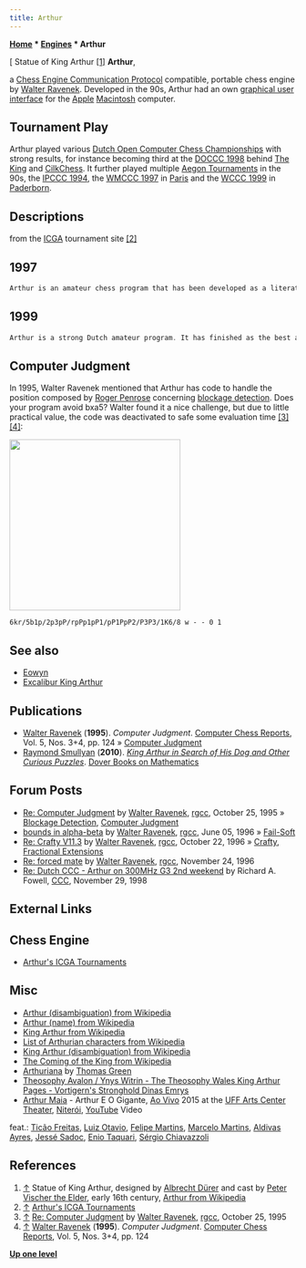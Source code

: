 ```yaml
---
title: Arthur
---
```

**[Home](Home "Home") * [Engines](Engines "Engines") * Arthur**

\[ Statue of King Arthur <a id="cite-note-1" href="#cite-ref-1">[1]</a>
**Arthur**,

a [Chess Engine Communication Protocol](Chess_Engine_Communication_Protocol "Chess Engine Communication Protocol") compatible, portable chess engine by [Walter Ravenek](Walter_Ravenek "Walter Ravenek"). Developed in the 90s, Arthur had an own [graphical user interface](GUI "GUI") for the [Apple](index.php?title=Apple&action=edit&redlink=1 "Apple (page does not exist)") [Macintosh](Macintosh "Macintosh") computer.

## Tournament Play

Arthur played various [Dutch Open Computer Chess Championships](Dutch_Open_Computer_Chess_Championship "Dutch Open Computer Chess Championship") with strong results, for instance becoming third at the [DOCCC 1998](DOCCC_1998 "DOCCC 1998") behind [The King](The_King "The King") and [CilkChess](CilkChess "CilkChess"). It further played multiple [Aegon Tournaments](Aegon_Tournaments "Aegon Tournaments") in the 90s, the [IPCCC 1994](IPCCC_1994 "IPCCC 1994"), the [WMCCC 1997](WMCCC_1997 "WMCCC 1997") in [Paris](https://en.wikipedia.org/wiki/Paris) and the [WCCC 1999](WCCC_1999 "WCCC 1999") in [Paderborn](https://en.wikipedia.org/wiki/Paderborn).

## Descriptions

from the [ICGA](ICGA "ICGA") tournament site <a id="cite-note-2" href="#cite-ref-2">[2]</a>

## 1997

```C++
Arthur is an amateur chess program that has been developed as a literate program, i.e., with description and source code integrated in a single document. The complete print-out is some 500 pages. The program uses conventional [search](Search "Search") techniques, with some specific [extensions](Extensions "Extensions") developed by the author. The program is knowledge intensive and plays mainly positional games. Arthur has been a regular guest in the AEGON Man vs. Machine tournaments and the Open Dutch Computer Chess Championships. Over the last three years it has finished between the top amateur programs. 

```

## 1999

```C++
Arthur is a strong Dutch amateur program. It has finished as the best amateur program in the [Open Dutch Computer Chess Championships](Dutch_Open_Computer_Chess_Championship "Dutch Open Computer Chess Championship") for the last three years, performing reasonably well against commercial programs. The program consists of a platform independent chess engine, which is connected to a [graphical user interface](GUI "GUI") for the [Macintosh](Macintosh "Macintosh"). A [WinBoard](WinBoard "WinBoard") version will be available in the near future. Arthur is quite capable tactically, but it tends to play a positional game, when given the chance. 

```

## Computer Judgment

In 1995, Walter Ravenek mentioned that Arthur has code to handle the position composed by [Roger Penrose](Mathematician#RPenrose "Mathematician") concerning [blockage detection](Blockage_Detection "Blockage Detection"). Does your program avoid bxa5? Walter found it a nice challenge, but due to little practical value, the code was deactivated to safe some evaluation time <a id="cite-note-3" href="#cite-ref-3">[3]</a> <a id="cite-note-4" href="#cite-ref-4">[4]</a>:

<img src="https://lichess1.org/export/fen.gif?fen=6kr/5b1p/2p3pP/rpPp1pP1/pP1PpP2/P3P3/1K6/8 w - - 0 1" style="
    width: 300px;
">

```
6kr/5b1p/2p3pP/rpPp1pP1/pP1PpP2/P3P3/1K6/8 w - - 0 1
```

## See also

- [Eowyn](Eowyn "Eowyn")
- [Excalibur King Arthur](Excalibur_King_Arthur "Excalibur King Arthur")

## Publications

- [Walter Ravenek](Walter_Ravenek "Walter Ravenek") (**1995**). *Computer Judgment*. [Computer Chess Reports](Computer_Chess_Reports "Computer Chess Reports"), Vol. 5, Nos. 3+4, pp. 124 » [Computer Judgment](#computer-judgment)
- [Raymond Smullyan](Raymond_Smullyan "Raymond Smullyan") (**2010**). *[King Arthur in Search of His Dog and Other Curious Puzzles](http://store.doverpublications.com/0486474356.html)*. [Dover Books on Mathematics](http://store.doverpublications.com/by-subject-mathematics.html)

## Forum Posts

- [Re: Computer Judgment](https://groups.google.com/d/msg/rec.games.chess.computer/DIrf0yWFh-c/hwz26K3gqHAJ) by [Walter Ravenek](Walter_Ravenek "Walter Ravenek"), [rgcc](Computer_Chess_Forums "Computer Chess Forums"), October 25, 1995 » [Blockage Detection](Blockage_Detection "Blockage Detection"), [Computer Judgment](#computer-judgment)
- [bounds in alpha-beta](https://groups.google.com/d/msg/rec.games.chess.computer/xkepvuKHYUc/vI9AK1G2KkwJ) by [Walter Ravenek](Walter_Ravenek "Walter Ravenek"), [rgcc](Computer_Chess_Forums "Computer Chess Forums"), June 05, 1996 » [Fail-Soft](Fail-Soft "Fail-Soft")
- [Re: Crafty V11.3](https://groups.google.com/d/msg/rec.games.chess.computer/tcjwWnFhXt4/TIvpjCgSWA8J) by [Walter Ravenek](Walter_Ravenek "Walter Ravenek"), [rgcc](Computer_Chess_Forums "Computer Chess Forums"), October 22, 1996 » [Crafty](Crafty "Crafty"), [Fractional Extensions](Extensions#FractionalExtensions "Extensions")
- [Re: forced mate](https://groups.google.com/d/msg/rec.games.chess.computer/goedlD5LHeE/8nmKrON2R3gJ) by [Walter Ravenek](Walter_Ravenek "Walter Ravenek"), [rgcc](Computer_Chess_Forums "Computer Chess Forums"), November 24, 1996
- [Re: Dutch CCC - Arthur on 300MHz G3 2nd weekend](https://www.stmintz.com/ccc/index.php?id=34315) by Richard A. Fowell, [CCC](CCC "CCC"), November 29, 1998

## External Links

## Chess Engine

- [Arthur's ICGA Tournaments](https://www.game-ai-forum.org/icga-tournaments/program.php?id=25)

## Misc

- [Arthur (disambiguation) from Wikipedia](https://en.wikipedia.org/wiki/Arthur_%28disambiguation%29)
- [Arthur (name) from Wikipedia](https://en.wikipedia.org/wiki/Arthur)
- [King Arthur from Wikipedia](https://en.wikipedia.org/wiki/King_Arthur)
- [List of Arthurian characters from Wikipedia](https://en.wikipedia.org/wiki/List_of_Arthurian_characters)
- [King Arthur (disambiguation) from Wikipedia](https://en.wikipedia.org/wiki/King_Arthur_%28disambiguation%29)
- [The Coming of the King from Wikipedia](https://en.wikipedia.org/wiki/The_Coming_of_the_King)
- [Arthuriana](http://www.arthuriana.co.uk/index.html) by [Thomas Green](http://www.arthuriana.co.uk/contact.htm)
- [Theosophy Avalon / Ynys Witrin - The Theosophy Wales King Arthur Pages - Vortigern's Stronghold Dinas Emrys](http://www.walestheosophy.co.uk/avalondinasemrys.htm)
- [Arthur Maia](Category:Arthur_Maia "Category:Arthur Maia") - Arthur E O Gigante, [Ao Vivo](https://www.facebook.com/events/theatro-municipal-de-niter%C3%B3i/arthur-maia-ao-vivo-lan%C3%A7amento-do-dvd/2563374087023343/) 2015 at the [UFF Arts Center Theater](http://www.visit.niteroi.br/en/teatro-da-uff/), [Niterói](https://en.wikipedia.org/wiki/Niter%C3%B3i), [YouTube](https://en.wikipedia.org/wiki/YouTube) Video

feat.: [Ticão Freitas](https://www.facebook.com/Tic%C3%A3o-Freitas-230174837178995/), [Luiz Otavio](https://www.facebook.com/LuizOtavioPianista/), [Felipe Martins](https://pearldrumbrasil.com.br/felipe-martins/), [Marcelo Martins](https://www.rsberkeley.com/marcello-martins-1), [Aldivas Ayres](https://www.discogs.com/de/artist/708649-Aldivas-Ayres), [Jessé Sadoc](https://pt.wikipedia.org/wiki/Jess%C3%A9_Sadoc), [Enio Taquari](https://www.instagram.com/eniotaquari/?hl=en), [Sérgio Chiavazzoli](https://culturaniteroi.com.br/blog/?id=181&equ=mapadeartistas)

## References

1. <a id="cite-ref-1" href="#cite-note-1">↑</a> Statue of King Arthur, designed by [Albrecht Dürer](https://en.wikipedia.org/wiki/Albrecht_D%C3%BCrer) and cast by [Peter Vischer the Elder](https://en.wikipedia.org/wiki/Peter_Vischer_the_Elder), early 16th century, [Arthur from Wikipedia](https://en.wikipedia.org/wiki/Arthur)
1. <a id="cite-ref-2" href="#cite-note-2">↑</a> [Arthur's ICGA Tournaments](https://www.game-ai-forum.org/icga-tournaments/program.php?id=25)
1. <a id="cite-ref-3" href="#cite-note-3">↑</a> [Re: Computer Judgment](https://groups.google.com/d/msg/rec.games.chess.computer/DIrf0yWFh-c/hwz26K3gqHAJ) by [Walter Ravenek](Walter_Ravenek "Walter Ravenek"), [rgcc](Computer_Chess_Forums "Computer Chess Forums"), October 25, 1995
1. <a id="cite-ref-4" href="#cite-note-4">↑</a> [Walter Ravenek](Walter_Ravenek "Walter Ravenek") (**1995**). *Computer Judgment*. [Computer Chess Reports](Computer_Chess_Reports "Computer Chess Reports"), Vol. 5, Nos. 3+4, pp. 124

**[Up one level](Engines "Engines")**

